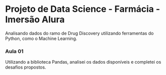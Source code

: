 # Projeto de Data Science - Farmácia - Imersão Alura

Analisando dados do ramo de Drug Discovery utilizando ferramentas do Python, como o Machine Learning.

### Aula 01
Utilizando a biblioteca Pandas, analisei os dados disponíveis e completei os desafios propostos.
